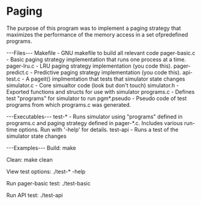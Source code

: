 # Paging
The purpose of this program was to implement a paging strategy that maximizes the performance of the memory access in a set ofpredefined programs.

---Files---
Makefile - GNU makefile to build all relevant code
pager-basic.c - Basic paging strategy implementation that runs one process at a time.
pager-lru.c - LRU paging strategy implementation (you code this).
pager-predict.c - Predictive paging strategy implementation (you code this).
api-test.c - A pageit() implmentation that tests that simulator state changes
simulator.c - Core simualtor code (look but don't touch)
simulator.h - Exported functions and structs for use with simulator
programs.c - Defines test "programs" for simulator to run
pgm*.pseudo - Pseudo code of test programs from which programs.c was generated.

---Executables---
test-* - Runs simulator using "programs" defined in programs.c
         and paging strategy defined in pager-*.c.
         Includes various run-time options. Run with '-help' for details.
test-api - Runs a test of the simulator state changes

---Examples---
Build:
 make

Clean:
 make clean

View test options:
 ./test-* -help

Run pager-basic test:
 ./test-basic

Run API test:
 ./test-api


